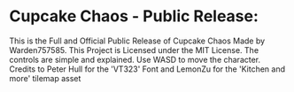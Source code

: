 # **Cupcake Chaos - Public Release:**
This is the Full and Official Public Release of Cupcake Chaos Made by Warden757585.
This Project is Licensed under the MIT License.
The controls are simple and explained. Use WASD to move the character. 
Credits to Peter Hull for the 'VT323' Font and LemonZu for the 'Kitchen and more' tilemap asset
